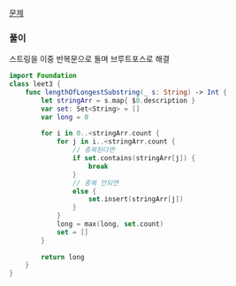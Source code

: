 [문제](https://leetcode.com/problems/longest-substring-without-repeating-characters/)
### 풀이
스트링을 이중 반복문으로 돌며 브루트포스로 해결

```swift
import Foundation
class leet3 {
    func lengthOfLongestSubstring(_ s: String) -> Int {
        let stringArr = s.map{ $0.description }
        var set: Set<String> = []
        var long = 0
        
        for i in 0..<stringArr.count {
            for j in i..<stringArr.count {
                // 중복된다면
                if set.contains(stringArr[j]) {
                    break
                }
                // 중복 안되면
                else {
                    set.insert(stringArr[j])
                }
            }
            long = max(long, set.count)
            set = []
        }
        
        return long
    }
}
```
